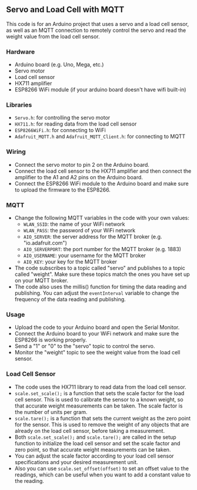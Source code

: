 ## Servo and Load Cell with MQTT

This code is for an Arduino project that uses a servo and a load cell sensor, as well as an MQTT connection to remotely control the servo and read the weight value from the load cell sensor.

### Hardware
- Arduino board (e.g. Uno, Mega, etc.)
- Servo motor
- Load cell sensor
- HX711 amplifier
- ESP8266 WiFi module (if your arduino board doesn't have wifi built-in)

### Libraries
- `Servo.h`: for controlling the servo motor
- `HX711.h`: for reading data from the load cell sensor
- `ESP8266WiFi.h`: for connecting to WiFi
- `Adafruit_MQTT.h` and `Adafruit_MQTT_Client.h`: for connecting to MQTT

### Wiring
- Connect the servo motor to pin 2 on the Arduino board.
- Connect the load cell sensor to the HX711 amplifier and then connect the amplifier to the A1 and A2 pins on the Arduino board.
- Connect the ESP8266 WiFi module to the Arduino board and make sure to upload the firmware to the ESP8266.

### MQTT
- Change the following MQTT variables in the code with your own values:
  - `WLAN_SSID`: the name of your WiFi network
  - `WLAN_PASS`: the password of your WiFi network
  - `AIO_SERVER`: the server address for the MQTT broker (e.g. "io.adafruit.com")
  - `AIO_SERVERPORT`: the port number for the MQTT broker (e.g. 1883)
  - `AIO_USERNAME`: your username for the MQTT broker
  - `AIO_KEY`: your key for the MQTT broker
- The code subscribes to a topic called "servo" and publishes to a topic called "weight". Make sure these topics match the ones you have set up on your MQTT broker.
- The code also uses the millis() function for timing the data reading and publishing. You can adjust the `eventInterval` variable to change the frequency of the data reading and publishing.

### Usage
- Upload the code to your Arduino board and open the Serial Monitor.
- Connect the Arduino board to your WiFi network and make sure the ESP8266 is working properly.
- Send a "1" or "0" to the "servo" topic to control the servo.
- Monitor the "weight" topic to see the weight value from the load cell sensor.

### Load Cell Sensor
- The code uses the HX711 library to read data from the load cell sensor.
- `scale.set_scale();` is a function that sets the scale factor for the load cell sensor. This is used to calibrate the sensor to a known weight, so that accurate weight measurements can be taken. The scale factor is the number of units per gram.
- `scale.tare();` is a function that sets the current weight as the zero point for the sensor. This is used to remove the weight of any objects that are already on the load cell sensor, before taking a measurement.
- Both `scale.set_scale();` and `scale.tare();` are called in the setup function to initialize the load cell sensor and set the scale factor and zero point, so that accurate weight measurements can be taken.
- You can adjust the scale factor according to your load cell sensor specifications and your desired measurement unit.
- Also you can use `scale.set_offset(offset)` to set an offset value to the readings, which can be useful when you want to add a constant value to the reading.
